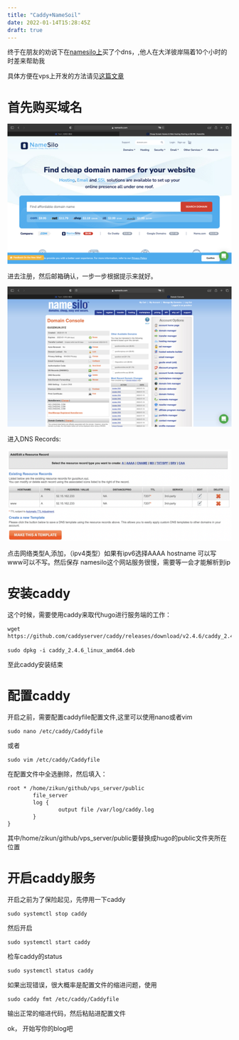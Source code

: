 ```yaml
---
title: "Caddy+NameSoil"
date: 2022-01-14T15:28:45Z
draft: true
---
```


终于在朋友的劝说下在[namesilo上](https://www.namesilo.com)买了个dns，,他人在大洋彼岸隔着10个小时的时差来帮助我

具体方便在vps上开发的方法请见[这篇文章](https://guozikun.xyz/tech/vscode+hugo/)

# 首先购买域名

![20220115004154](https://raw.githubusercontent.com/Gzk738/vps_picgo/master/images/20220115004154.png)


进去注册，然后邮箱确认，一步一步根据提示来就好。

![20220115004359](https://raw.githubusercontent.com/Gzk738/vps_picgo/master/images/20220115004359.png)

进入DNS Records:

![20220115004500](https://raw.githubusercontent.com/Gzk738/vps_picgo/master/images/20220115004500.png)

点击网络类型A,添加，（ipv4类型）如果有ipv6选择AAAA
hostname 可以写www可以不写。然后保存
namesilo这个网站服务很慢，需要等一会才能解析到ip

# 安装caddy

这个时候，需要使用caddy来取代hugo进行服务端的工作：
```shell
wget https://github.com/caddyserver/caddy/releases/download/v2.4.6/caddy_2.4.6_linux_amd64.deb

sudo dpkg -i caddy_2.4.6_linux_amd64.deb  
```

至此caddy安装结束

# 配置caddy
开启之前，需要配置caddyfile配置文件,这里可以使用nano或者vim
```shell
sudo nano /etc/caddy/Caddyfile  
```
或者
```shell
sudo vim /etc/caddy/Caddyfile
```

在配置文件中全选删除，然后填入：
```
root * /home/zikun/github/vps_server/public
        file_server
        log {
                output file /var/log/caddy.log
        }
}
```
其中/home/zikun/github/vps_server/public要替换成hugo的public文件夹所在位置

# 开启caddy服务

开启之前为了保险起见，先停用一下caddy
```shell
sudo systemctl stop caddy 
```
然后开启
```shell
sudo systemctl start caddy
```
检车caddy的status
```
sudo systemctl status caddy
```
如果出现错误，很大概率是配置文件的缩进问题，使用
```
sudo caddy fmt /etc/caddy/Caddyfile
```
输出正常的缩进代码，然后粘贴进配置文件

ok， 开始写你的blog吧
